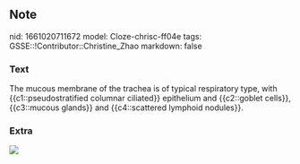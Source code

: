 ## Note
nid: 1661020711672
model: Cloze-chrisc-ff04e
tags: GSSE::!Contributor::Christine_Zhao
markdown: false

### Text
<div>
  <div>
    <div>
      <div>
        <div>
          <div>
            <div>
              The mucous membrane of the trachea is of typical
              respiratory type, with {{c1::pseudostratified
              columnar ciliated}} epithelium and {{c2::goblet
              cells}}, {{c3::mucous glands}} and {{c4::scattered
              lymphoid nodules}}.
            </div>
          </div>
        </div>
      </div>
    </div>
  </div>
</div>

### Extra
<img src="Screen%20Shot%202021-06-03%20at%203.44.11%20pm.png">
